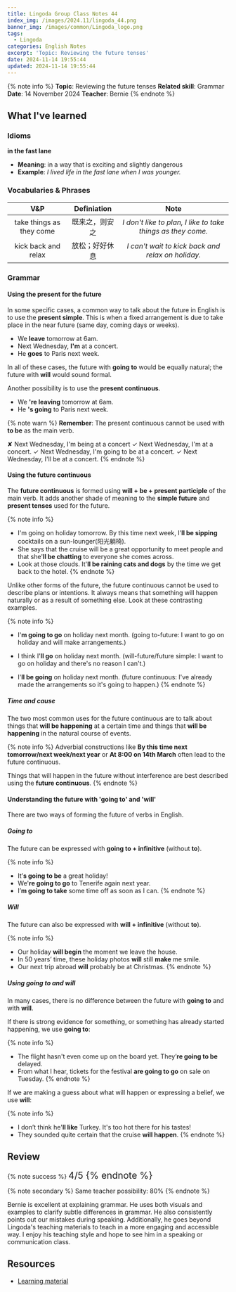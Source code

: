 ```yaml
---
title: Lingoda Group Class Notes 44
index_img: /images/2024.11/lingoda_44.png
banner_img: /images/common/Lingoda_logo.png
tags:
  - Lingoda
categories: English Notes
excerpt: 'Topic: Reviewing the future tenses'
date: 2024-11-14 19:55:44
updated: 2024-11-14 19:55:44
---
```


{% note info %}
**Topic**: Reviewing the future tenses
**Related skill**: Grammar  
**Date**: 14 November 2024
**Teacher**: Bernie
{% endnote %}

## What I've learned

### Idioms
**in the fast lane**
- **Meaning**: in a way that is exciting and slightly dangerous
- **Example**: *I lived life in the fast lane when I was younger.*

### Vocabularies & Phrases

|           V&P            |  Definiation   |                            Note                             |
| :----------------------: | :------------: | :---------------------------------------------------------: |
| take things as they come | 既来之，则安之 | *I don't like to plan, I like to take things as they come.* |
|   kick back and relax    | 放松；好好休息 |      *I can't wait to kick back and relax on holiday.*      |

### Grammar

#### Using the present for the future

In some specific cases, a common way to talk about the future in English is to use the **present simple**. This is when a fixed arrangement is due to take place in the near future (same day, coming days or weeks).

- We **leave** tomorrow at 6am.
- Next Wednesday, **I'm** at a concert.
- He **goes** to Paris next week.

In all of these cases, the future with **going to** would be equally natural; the future with **will** would sound formal.

Another possibility is to use the **present continuous**.

- We **'re leaving** tomorrow at 6am.
- He **'s going** to Paris next week.

{% note warn %}
**Remember**: The present continuous cannot be used with **to be** as the main verb.

✘ Next Wednesday, I'm being at a concert
✓ Next Wednesday, I'm at a concert.
✓ Next Wednesday, I'm going to be at a concert.
✓ Next Wednesday, I'll be at a concert.
{% endnote %}

#### Using the future continuous

The **future continuous** is formed using **will + be + present participle** of the main verb. It adds another shade of meaning to the **simple future** and **present tenses** used for the future.

{% note info %}
- I'm going on holiday tomorrow. By this time next week, I'**ll be sipping** cocktails on a sun-lounger(阳光躺椅).
- She says that the cruise will be a great opportunity to meet people and that she'**ll be chatting** to everyone she comes across.
- Look at those clouds. It'**ll be raining cats and dogs** by the time we get back to the hotel.
{% endnote %}

Unlike other forms of the future, the future continuous cannot be used to describe plans or intentions. It always means that something will happen naturally or as a result of something else. Look at these contrasting examples.

{% note info %}
- I'**m going to go** on holiday next month. (going to-future: I want to go on holiday and will make arrangements.)

- I think I'**ll go** on holiday next month. (will-future/future simple: I want to go on holiday and there's no reason I can't.)

- I'**ll be going** on holiday next month. (future continuous: I've already made the arrangements so it's going to happen.)
{% endnote %}
 
##### Time and cause
The two most common uses for the future continuous are to talk about things that **will be happening** at a certain time and things that **will be happening** in the natural course of events.

{% note info %}
Adverbial constructions like **By this time next tomorrow/next week/next year** or **At 8:00 on 14th March** often lead to the future continuous.

Things that will happen in the future without interference are best described using the **future continuous**.
{% endnote %}

#### Understanding the future with 'going to' and 'will'

There are two ways of forming the future of verbs in English.

##### Going to
The future can be expressed with **going to + infinitive** (without **to**).

{% note info %}
- It’**s going to be** a great holiday!
- We'**re going to go** to Tenerife again next year.
- I’**m going to take** some time off as soon as I can.
{% endnote %}

##### Will
The future can also be expressed with **will + infinitive** (without **to**).

{% note info %}
- Our holiday **will begin** the moment we leave the house.
- In 50 years’ time, these holiday photos **will** still **make** me smile.
- Our next trip abroad **will** probably be at Christmas.
{% endnote %}

##### Using going to and will

In many cases, there is no difference between the future with **going to** and with **will**.

If there is strong evidence for something, or something has already started happening, we use **going to**:

{% note info %}
- The flight hasn't even come up on the board yet. They’**re going to be** delayed.
- From what I hear, tickets for the festival **are going to go** on sale on Tuesday.
{% endnote %}

If we are making a guess about what will happen or expressing a belief, we use **will**:

{% note info %}
- I don’t think he'**ll like** Turkey. It's too hot there for his tastes!
- They sounded quite certain that the cruise **will happen**.
{% endnote %}

## Review

{% note success %}
<span style="font-size:1.5em;">
4/5
<span>
{% endnote %}

{% note secondary %}
<span style="font-size:1em;">
Same teacher possibility: 80%
<span>
{% endnote %}

Bernie is excellent at explaining grammar. He uses both visuals and examples to clarify subtle differences in grammar. He also consistently points out our mistakes during speaking. Additionally, he goes beyond Lingoda's teaching materials to teach in a more engaging and accessible way. I enjoy his teaching style and hope to see him in a speaking or communication class.

## Resources
- [Learning material](https://learn.lingoda.com/english/learning-materials/672c647e9ca32/download)
